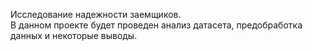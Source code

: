 Исследование надежности заемщиков. <br>
В данном проекте будет проведен анализ датасета, предобработка данных и некоторые выводы.
